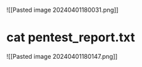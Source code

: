 

![[Pasted image 20240401180031.png]]
# cat pentest_report.txt
![[Pasted image 20240401180147.png]]
